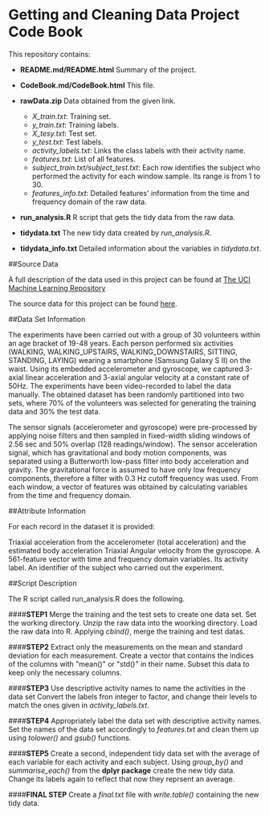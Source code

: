 # **Getting and Cleaning Data Project Code Book**


This repository contains:

* **README.md/README.html** Summary of the project.

* **CodeBook.md/CodeBook.html** This file.

* **rawData.zip** Data obtained from the given link.

    * *X_train.txt*: Training set.
    * *y_train.txt*: Training labels.
    * *X_tesy.txt*: Test set.
    * *y_test.txt*: Test labels.
    * *activity_labels.txt*: Links the class labels with their activity name.
    * *features.txt*: List of all features.
    *  *subject_train.txt/subject_test.txt*: Each row identifies the subject who performed the activity for each window sample. Its range is from 1 to 30.
    * *features_info.txt*: Detailed features' information from the time and frequency domain of the raw data.

* **run_analysis.R** R script that gets the tidy data from the raw data.

* **tidydata.txt** The new tidy data created by *run_analysis.R*.

* **tidydata_info.txt** Detailed information about the variables in *tidydata.txt*.

##Source Data

A full description of the data used in this project can be found at [The UCI Machine Learning Repository](http://archive.ics.uci.edu/ml/datasets/Human+Activity+Recognition+Using+Smartphones)

The source data for this project can be found [here](https://d396qusza40orc.cloudfront.net/getdata%2Fprojectfiles%2FUCI%20HAR%20Dataset.zip).

##Data Set Information

The experiments have been carried out with a group of 30 volunteers within an age bracket of 19-48 years. Each person performed six activities (WALKING, WALKING_UPSTAIRS, WALKING_DOWNSTAIRS, SITTING, STANDING, LAYING) wearing a smartphone (Samsung Galaxy S II) on the waist. Using its embedded accelerometer and gyroscope, we captured 3-axial linear acceleration and 3-axial angular velocity at a constant rate of 50Hz. The experiments have been video-recorded to label the data manually. The obtained dataset has been randomly partitioned into two sets, where 70% of the volunteers was selected for generating the training data and 30% the test data.

The sensor signals (accelerometer and gyroscope) were pre-processed by applying noise filters and then sampled in fixed-width sliding windows of 2.56 sec and 50% overlap (128 readings/window). The sensor acceleration signal, which has gravitational and body motion components, was separated using a Butterworth low-pass filter into body acceleration and gravity. The gravitational force is assumed to have only low frequency components, therefore a filter with 0.3 Hz cutoff frequency was used. From each window, a vector of features was obtained by calculating variables from the time and frequency domain.

##Attribute Information

For each record in the dataset it is provided:

Triaxial acceleration from the accelerometer (total acceleration) and the estimated body acceleration Triaxial Angular velocity from the gyroscope. A 561-feature vector with time and frequency domain variables. Its activity label. An identifier of the subject who carried out the experiment.

##Script Description

The R script called run_analysis.R does the following.

####**STEP1** Merge the training and the test sets to create one data set.
Set the working directory.
Unzip the raw data into the woorking directory.
Load the raw data into R.
Applying *cbind()*, merge the training and test datas.

####**STEP2** Extract only the measurements on the mean and standard deviation for each measurement.
Create a vector that contains the indices of the columns with "mean()" or "std()" in their name.
Subset this data to keep only the necessary columns.

####**STEP3** Use descriptive activity names to name the activities in the data set
Convert the labels fron integer to factor, and change their levels to match the ones given in *activity_labels.txt*.

####**STEP4** Appropriately label the data set with descriptive activity names.
Set the names of the data set accordingly to *features.txt* and clean them up using *tolower()* and *gsub()* functions.

####**STEP5** Create a second, independent tidy data set with the average of each variable for each activity and each subject.
Using *group_by()* and *summarise_each()* from the **dplyr package** create the new tidy data.
Change its labels again to reflect that now they reprsent an average.

####**FINAL STEP**
Create a *final.txt* file with *write.table()* containing the new tidy data.